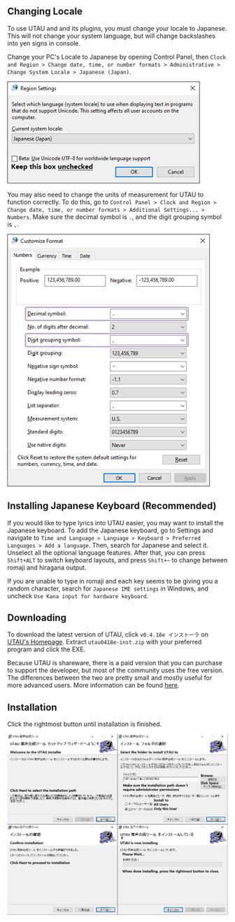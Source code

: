 ## Changing Locale

To use UTAU and and its plugins, you must change your locale to Japanese. This will not change your system language, but will change backslashes into yen signs in console.

Change your PC's Locale to Japanese by opening Control Panel, then `Clock and Region > Change date, time, or number formats > Administrative > Change System Locale > Japanese (Japan)`.

![locale](../img/locale.png)

You may also need to change the units of measurement for UTAU to function correctly. To do this, go to `Control Panel > Clock and Region > Change date, time, or number formats > Additional Settings... > Numbers`. Make sure the decimal symbol is `.`, and the digit grouping symbol is `,`.

![customizeformat](../img/customizeformat.png)

## Installing Japanese Keyboard (Recommended)

If you would like to type lyrics into UTAU easier, you may want to install the Japanese keyboard. To add the Japanese keyboard, go to Settings and navigate to `Time and Language > Language > Keyboard > Preferred Languages > Add a language`. Then, search for Japanese and select it. Unselect all the optional language features. After that, you can press `Shift+ALT` to switch keyboard layouts, and press `Shift+~` to change between romaji and hiragana output.

If you are unable to type in romaji and each key seems to be giving you a random character, search for `Japanese IME settings` in Windows, and uncheck `Use Kana input for hardware keyboard`.

## Downloading

To download the latest version of UTAU, click `v0.4.18e インストーラ` on [UTAU's Homepage](http://utau2008.xrea.jp/). Extract `utau0418e-inst.zip` with your preferred program and click the EXE.

Because UTAU is shareware, there is a paid version that you can purchase to support the developer, but most of the community uses the free version. The differences between the two are pretty small and mostly useful for more advanced users. More information can be found [here](http://utau.us/share.html).

## Installation

Click the rightmost button until installation is finished.

![install](../img/installersteps.png) 
